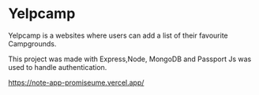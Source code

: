 # Yelpcamp
Yelpcamp is a websites where users can add a list of their favourite Campgrounds.

This project was made with Express,Node, MongoDB and Passport Js was used to handle authentication.

https://note-app-promiseume.vercel.app/




